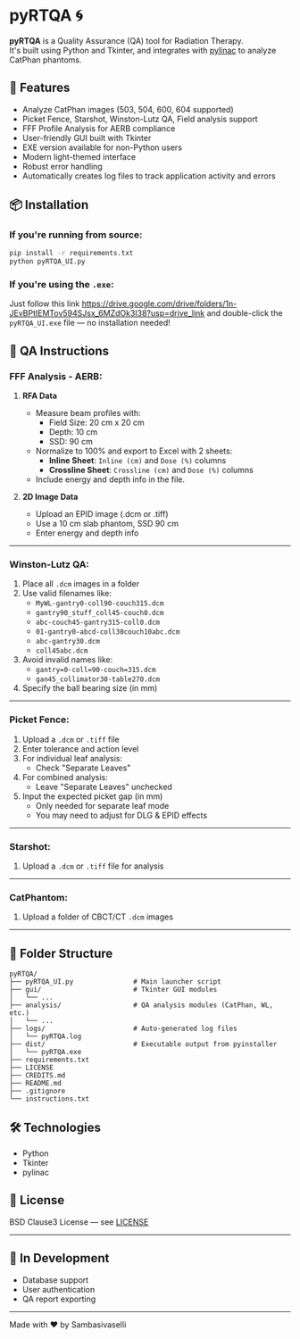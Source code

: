 # pyRTQA 🌀

**pyRTQA** is a Quality Assurance (QA) tool for Radiation Therapy.  
It's built using Python and Tkinter, and integrates with [pylinac](https://github.com/jrkerns/pylinac) to analyze CatPhan phantoms.

## 🎯 Features

- Analyze CatPhan images (503, 504, 600, 604 supported)
- Picket Fence, Starshot, Winston-Lutz QA, Field analysis support
- FFF Profile Analysis for AERB compliance
- User-friendly GUI built with Tkinter
- EXE version available for non-Python users
- Modern light-themed interface
- Robust error handling
- Automatically creates log files to track application activity and errors

## 📦 Installation

### If you're running from source:
```bash
pip install -r requirements.txt
python pyRTQA_UI.py
```

### If you're using the `.exe`:
Just follow this link https://drive.google.com/drive/folders/1n-JEvBPtIEMTov594SJsx_6MZdOk3I38?usp=drive_link and double-click the `pyRTQA_UI.exe` file — no installation needed!

## 📘 QA Instructions

### **FFF Analysis - AERB:**

1. **RFA Data**
   - Measure beam profiles with:
     - Field Size: 20 cm x 20 cm  
     - Depth: 10 cm  
     - SSD: 90 cm
   - Normalize to 100% and export to Excel with 2 sheets:
     - **Inline Sheet**: `Inline (cm)` and `Dose (%)` columns  
     - **Crossline Sheet**: `Crossline (cm)` and `Dose (%)` columns  
   - Include energy and depth info in the file.

2. **2D Image Data**
   - Upload an EPID image (.dcm or .tiff)
   - Use a 10 cm slab phantom, SSD 90 cm
   - Enter energy and depth info

---

### **Winston-Lutz QA:**

1. Place all `.dcm` images in a folder
2. Use valid filenames like:
   - `MyWL-gantry0-coll90-couch315.dcm`
   - `gantry90_stuff_coll45-couch0.dcm`
   - `abc-couch45-gantry315-coll0.dcm`
   - `01-gantry0-abcd-coll30couch10abc.dcm`
   - `abc-gantry30.dcm`
   - `coll45abc.dcm`
3. Avoid invalid names like:
   - `gantry=0-coll=90-couch=315.dcm`
   - `gan45_collimator30-table270.dcm`
4. Specify the ball bearing size (in mm)

---

### **Picket Fence:**

1. Upload a `.dcm` or `.tiff` file
2. Enter tolerance and action level
3. For individual leaf analysis:
   - Check "Separate Leaves"
4. For combined analysis:
   - Leave "Separate Leaves" unchecked
5. Input the expected picket gap (in mm)
   - Only needed for separate leaf mode
   - You may need to adjust for DLG & EPID effects

---

### **Starshot:**

1. Upload a `.dcm` or `.tiff` file for analysis

---

### **CatPhantom:**

1. Upload a folder of CBCT/CT `.dcm` images

---

## 📂 Folder Structure

```
pyRTQA/
├── pyRTQA_UI.py               # Main launcher script
├── gui/                       # Tkinter GUI modules
│   └── ...
├── analysis/                  # QA analysis modules (CatPhan, WL, etc.)
│   └── ...
├── logs/                      # Auto-generated log files
│   └── pyRTQA.log
├── dist/                      # Executable output from pyinstaller
│   └── pyRTQA.exe
├── requirements.txt
├── LICENSE
├── CREDITS.md
├── README.md
├── .gitignore
└── instructions.txt
```

## 🛠️ Technologies

- Python
- Tkinter
- pylinac

## 📜 License

BSD Clause3 License — see [LICENSE](LICENSE)

---

## 🚧 In Development

- Database support
- User authentication
- QA report exporting

---

Made with ❤️ by Sambasivaselli
